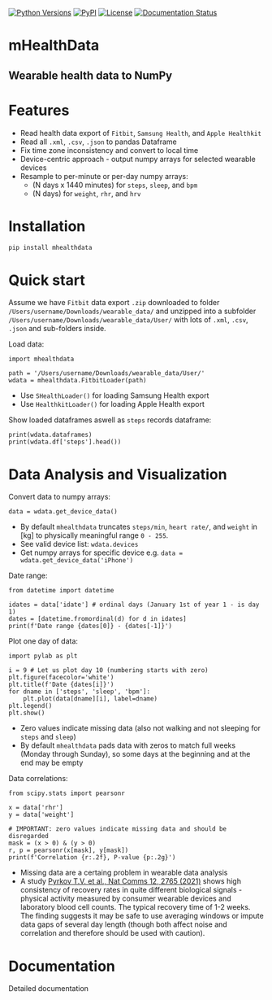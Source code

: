 [![Python Versions](https://img.shields.io/pypi/pyversions/mhealthdata?style=plastic)](https://pypi.org/project/mhealthdata/)
[![PyPI](https://img.shields.io/pypi/v/mhealthdata?style=plastic)](https://pypi.org/project/mhealthdata/)
[![License](https://img.shields.io/pypi/l/mhealthdata?style=plastic)](https://opensource.org/licenses/MIT)
[![Documentation Status](https://readthedocs.org/projects/mhealthdata/badge/?version=latest)](https://mhealthdata.readthedocs.io/en/latest/?badge=latest)

# mHealthData
## Wearable health data to NumPy
#
# Features
- Read health data export of `Fitbit`, `Samsung Health`, and `Apple Healthkit`
- Read all `.xml`, `.csv`, `.json` to pandas Dataframe
- Fix time zone inconsistency and convert to local time
- Device-centric approach - output numpy arrays for selected wearable devices
- Resample to per-minute or per-day numpy arrays:
    - (N days x 1440 minutes) for `steps`, `sleep`, and `bpm`
    - (N days) for `weight`, `rhr`, and `hrv`

# Installation
```
pip install mhealthdata
```

# Quick start
Assume we have `Fitbit` data export `.zip` downloaded to folder `/Users/username/Downloads/wearable_data/` and unzipped into a subfolder `/Users/username/Downloads/wearable_data/User/` with lots of `.xml`, `.csv`, `.json` and sub-folders inside.

Load data:
```
import mhealthdata

path = '/Users/username/Downloads/wearable_data/User/'
wdata = mhealthdata.FitbitLoader(path)
```
- Use `SHealthLoader()` for loading Samsung Health export 
- Use `HealthkitLoader()` for loading Apple Health export

Show loaded dataframes aswell as `steps` records dataframe:
```
print(wdata.dataframes)
print(wdata.df['steps'].head())
```

# Data Analysis and Visualization
Convert data to numpy arrays:
```
data = wdata.get_device_data()
```
- By default `mhealthdata` truncates `steps/min`, `heart rate/`, and `weight` in [kg] to physically meaningful range `0 - 255`.
- See valid device list: `wdata.devices` 
- Get numpy arrays for specific device e.g. `data = wdata.get_device_data('iPhone')`

Date range:
```
from datetime import datetime

idates = data['idate'] # ordinal days (January 1st of year 1 - is day 1)
dates = [datetime.fromordinal(d) for d in idates]
print(f'Date range {dates[0]} - {dates[-1]}')
```

Plot one day of data: 
```
import pylab as plt

i = 9 # Let us plot day 10 (numbering starts with zero)
plt.figure(facecolor='white')
plt.title(f'Date {dates[i]}')
for dname in ['steps', 'sleep', 'bpm']:
    plt.plot(data[dname][i], label=dname)
plt.legend()
plt.show()
```
- Zero values indicate missing data (also not walking and not sleeping for `steps` and `sleep`)
- By default `mhealthdata` pads data with zeros to match full weeks (Monday through Sunday), so some days at the beginning and at the end may be empty

Data correlations:
```
from scipy.stats import pearsonr

x = data['rhr']
y = data['weight']

# IMPORTANT: zero values indicate missing data and should be disregarded
mask = (x > 0) & (y > 0)
r, p = pearsonr(x[mask], y[mask])
print(f'Correlation {r:.2f}, P-value {p:.2g}')
```
- Missing data are a certaing problem in wearable data analysis
- A study [Pyrkov T.V. et al., Nat Comms 12, 2765 (2021)](https://doi.org/10.1038/s41467-021-23014-1) shows high consistency of recovery rates in quite different biological signals - physical activity measured by consumer wearable devices and laboratory blood cell counts. The typical recovery time of 1-2 weeks. The finding suggests it may be safe to use averaging windows or impute data gaps of several day length (though both affect noise and correlation and therefore should be used with caution).



# Documentation
Detailed documentation
